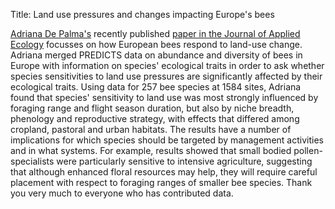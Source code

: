 Title: Land use pressures and changes impacting Europe's bees

[Adriana De Palma's]({filename}/pages/team.md#ADP) recently published
[paper in the Journal of Applied Ecology](http://onlinelibrary.wiley.com/doi/10.1111/1365-2664.12524/abstract)
focusses on how  European bees respond to land-use change. Adriana merged
PREDICTS data on abundance and diversity of bees in Europe with information on
species' ecological traits in order to ask whether species sensitivities to
land use pressures are significantly affected by their ecological traits.
Using data for 257 bee species at 1584 sites, Adriana found that species'
sensitivity to land use was most strongly influenced by foraging range and
flight season duration, but also by niche breadth, phenology and reproductive
strategy, with effects that differed among cropland, pastoral and urban habitats.
The results have a number of implications for which species should be targeted
by management activities and in what systems. For example, results showed that
small bodied pollen-specialists were particularly sensitive to intensive
agriculture, suggesting that although enhanced floral resources may help, they
will require careful placement with respect to foraging ranges of smaller bee
species. Thank you very much to everyone who has contributed data.
